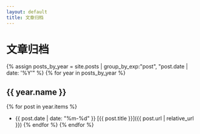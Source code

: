```yaml
---
layout: default
title: 文章归档
---
```


# 文章归档

{% assign posts_by_year = site.posts | group_by_exp:"post", "post.date | date: '%Y'" %}
{% for year in posts_by_year %}
## {{ year.name }}
{% for post in year.items %}
- {{ post.date | date: "%m-%d" }} [{{ post.title }}]({{ post.url | relative_url }})
{% endfor %}
{% endfor %}
